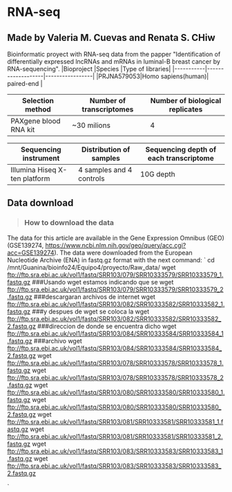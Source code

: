 # RNA-seq 
## Made by Valeria M. Cuevas and Renata S. CHiw
Bioinformatic proyect with RNA-seq data from the papper "Identification of differentially expressed lncRNAs and mRNAs in luminal-B breast cancer by RNA-sequencing".
|Bioproject |Species            |Type of libraries|
|-----------|-------------------|-----------------|
|PRJNA579053|Homo sapiens(human)| paired-end      |

|Selection method     |Number of transcriptomes| Number of biological replicates|
|---------------------|------------------------|--------------------------------|
|PAXgene blood RNA kit|~30 milions             |4

|Sequencing instrument        |Distribution of samples  |Sequencing depth of each transcriptome|
|-----------------------------|-------------------------|--------------------------------------|
|Illumina Hiseq X-ten platform| 4 samples and 4 controls| 10G depth 

## Data download

> ### How to download the data

The data for this article are available in the Gene Expression Omnibus (GEO) (GSE139274, https://www.ncbi.nlm.nih.gov/geo/query/acc.cgi?acc=GSE139274). The data were downloaded from the European Nucleotide Archive (ENA) in fastq.gz format with the next command:
`
cd /mnt/Guanina/bioinfo24/Equipo4/proyecto/Raw_data/
wget ftp://ftp.sra.ebi.ac.uk/vol1/fastq/SRR103/079/SRR10333579/SRR10333579_1.fastq.gz ###Usando wget estamos indicando que se
wget ftp://ftp.sra.ebi.ac.uk/vol1/fastq/SRR103/079/SRR10333579/SRR10333579_2.fastq.gz ###descargaran archivos de internet
wget ftp://ftp.sra.ebi.ac.uk/vol1/fastq/SRR103/082/SRR10333582/SRR10333582_1.fastq.gz ###y despues de wget se coloca la
wget ftp://ftp.sra.ebi.ac.uk/vol1/fastq/SRR103/082/SRR10333582/SRR10333582_2.fastq.gz ###direccion de donde se encuentra dicho
wget ftp://ftp.sra.ebi.ac.uk/vol1/fastq/SRR103/084/SRR10333584/SRR10333584_1.fastq.gz ###archivo
wget ftp://ftp.sra.ebi.ac.uk/vol1/fastq/SRR103/084/SRR10333584/SRR10333584_2.fastq.gz
wget ftp://ftp.sra.ebi.ac.uk/vol1/fastq/SRR103/078/SRR10333578/SRR10333578_1.fastq.gz
wget ftp://ftp.sra.ebi.ac.uk/vol1/fastq/SRR103/078/SRR10333578/SRR10333578_2.fastq.gz
wget ftp://ftp.sra.ebi.ac.uk/vol1/fastq/SRR103/080/SRR10333580/SRR10333580_1.fastq.gz
wget ftp://ftp.sra.ebi.ac.uk/vol1/fastq/SRR103/080/SRR10333580/SRR10333580_2.fastq.gz
wget ftp://ftp.sra.ebi.ac.uk/vol1/fastq/SRR103/081/SRR10333581/SRR10333581_1.fastq.gz
wget ftp://ftp.sra.ebi.ac.uk/vol1/fastq/SRR103/081/SRR10333581/SRR10333581_2.fastq.gz
wget ftp://ftp.sra.ebi.ac.uk/vol1/fastq/SRR103/083/SRR10333583/SRR10333583_1.fastq.gz
wget ftp://ftp.sra.ebi.ac.uk/vol1/fastq/SRR103/083/SRR10333583/SRR10333583_2.fastq.gz

`




